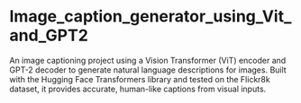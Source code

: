 # Image_caption_generator_using_Vit_and_GPT2
An image captioning project using a Vision Transformer (ViT) encoder and GPT-2 decoder to generate natural language descriptions for images. Built with the Hugging Face Transformers library and tested on the Flickr8k dataset, it provides accurate, human-like captions from visual inputs.
